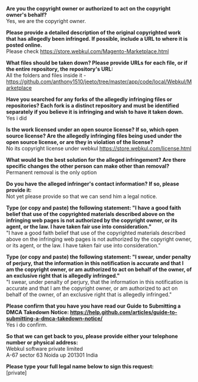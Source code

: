 **Are you the copyright owner or authorized to act on the copyright owner's behalf?**  
Yes, we are the copyright owner.

**Please provide a detailed description of the original copyrighted work that has allegedly been infringed. If possible, include a URL to where it is posted online.**  
Please check https://store.webkul.com/Magento-Marketplace.html

**What files should be taken down? Please provide URLs for each file, or if the entire repository, the repository's URL:**  
All the folders and files inside it - https://github.com/anthony1510/jeeto/tree/master/app/code/local/Webkul/Marketplace

**Have you searched for any forks of the allegedly infringing files or repositories? Each fork is a distinct repository and must be identified separately if you believe it is infringing and wish to have it taken down.**  
Yes i did

**Is the work licensed under an open source license? If so, which open source license? Are the allegedly infringing files being used under the open source license, or are they in violation of the license?**  
No its copyright license under webkul https://store.webkul.com/license.html

**What would be the best solution for the alleged infringement? Are there specific changes the other person can make other than removal?**  
Permanent removal is the only option

**Do you have the alleged infringer's contact information? If so, please provide it:**  
Not yet please provide so that we can send him a legal notice.

**Type (or copy and paste) the following statement: "I have a good faith belief that use of the copyrighted materials described above on the infringing web pages is not authorized by the copyright owner, or its agent, or the law. I have taken fair use into consideration."**  
"I have a good faith belief that use of the copyrighted materials described above on the infringing web pages is not authorized by the copyright owner, or its agent, or the law. I have taken fair use into consideration."


**Type (or copy and paste) the following statement: "I swear, under penalty of perjury, that the information in this notification is accurate and that I am the copyright owner, or am authorized to act on behalf of the owner, of an exclusive right that is allegedly infringed."**  
"I swear, under penalty of perjury, that the information in this notification is accurate and that I am the copyright owner, or am authorized to act on behalf of the owner, of an exclusive right that is allegedly infringed."


**Please confirm that you have you have read our Guide to Submitting a DMCA Takedown Notice: https://help.github.com/articles/guide-to-submitting-a-dmca-takedown-notice/**  
Yes i do confirm.

**So that we can get back to you, please provide either your telephone number or physical address:**  
Webkul software private limited  
A-67 sector 63 Noida up 201301 India  

**Please type your full legal name below to sign this request:**  
[private]
